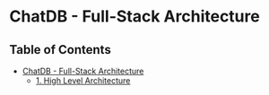 # ChatDB - Full-Stack Architecture

## Table of Contents

- [ChatDB - Full-Stack Architecture](#table-of-contents)
  - [1. High Level Architecture](#1-high-level-architecture)
